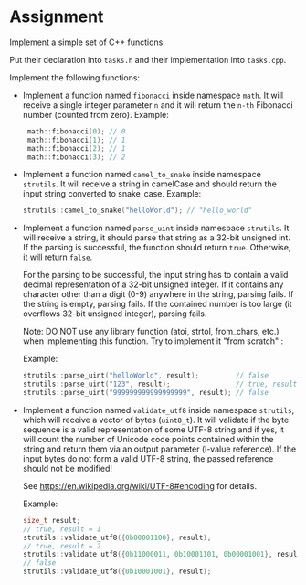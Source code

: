 # Assignment

Implement a simple set of C++ functions.

Put their declaration into `tasks.h` and their implementation into `tasks.cpp`.

Implement the following functions:

- Implement a function named `fibonacci` inside namespace `math`.
  It will receive a single integer parameter `n` and it will return the `n-th` Fibonacci number (counted from zero).
  Example:
  ```cpp
   math::fibonacci(0); // 0
   math::fibonacci(1); // 1
   math::fibonacci(2); // 1
   math::fibonacci(3); // 2
  ```
- Implement a function named `camel_to_snake` inside namespace `strutils`.
  It will receive a string in camelCase and should return the input string converted to snake_case.
  Example:

  ```cpp
  strutils::camel_to_snake("helloWorld"); // "hello_world"
  ```

- Implement a function named `parse_uint` inside namespace `strutils`.
  It will receive a string, it should parse that string as a 32-bit unsigned int.
  If the parsing is successful, the function should return `true`. Otherwise, it will return `false`.

  For the parsing to be successful, the input string has to contain a valid decimal representation of a 32-bit unsigned integer.
  If it contains any character other than a digit (0-9) anywhere in the string, parsing fails.
  If the string is empty, parsing fails.
  If the contained number is too large (it overflows 32-bit unsigned integer), parsing fails.

  Note: DO NOT use any library function (atoi, strtol, from_chars, etc.) when implementing this function. Try to implement it "from scratch" :

  Example:

  ```cpp
  strutils::parse_uint("helloWorld", result);         // false
  strutils::parse_uint("123", result);                // true, result == 123
  strutils::parse_uint("999999999999999999", result); // false
  ```

- Implement a function named `validate_utf8` inside namespace `strutils`, which will receive a vector of bytes (`uint8_t`).
  It will validate if the byte sequence is a valid representation of some UTF-8 string and if yes, it will count the number of Unicode code points contained within the string and return them via an output parameter (l-value reference).
  If the input bytes do not form a valid UTF-8 string, the passed reference should not be modified!

  See https://en.wikipedia.org/wiki/UTF-8#encoding for details.

  Example:

  ```cpp
  size_t result;
  // true, result = 1
  strutils::validate_utf8({0b00001100}, result);
  // true, result = 2
  strutils::validate_utf8({0b11000011, 0b10001101, 0b00001001}, result);
  // false
  strutils::validate_utf8({0b10001001}, result);
  ```
